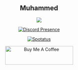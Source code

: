 <div align="center">
  <h2>Muhammed</h2>

<div><img src='https://skillicons.dev/icons?i=discord,bots,js,ts,vscode,html,css,react,vite,nodejs,arduino,java,md,electron,git,github,blender,dart,flutter,cs,unity,unreal,linux,figma,idea,ps,pr,postman'/></img></div>
  
[![Discord Presence](https://lanyard.cnrad.dev/api/747340224962494524)](https://discord.com/users/747340224962494524)

[![Spotatus](https://spotatus.onrender.com/api/31ktsppspw4awepeisezbmrqia6m)](https://open.spotify.com/user/31ktsppspw4awepeisezbmrqia6m?si=0367b1c1fa3049e4)


<a href="https://www.buymeacoffee.com/damoxer" target="_blank"><img src="https://cdn.buymeacoffee.com/buttons/v2/default-violet.png" alt="Buy Me A Coffee" style="height:60px!important;width:217px !important;" ></a>

</div>
